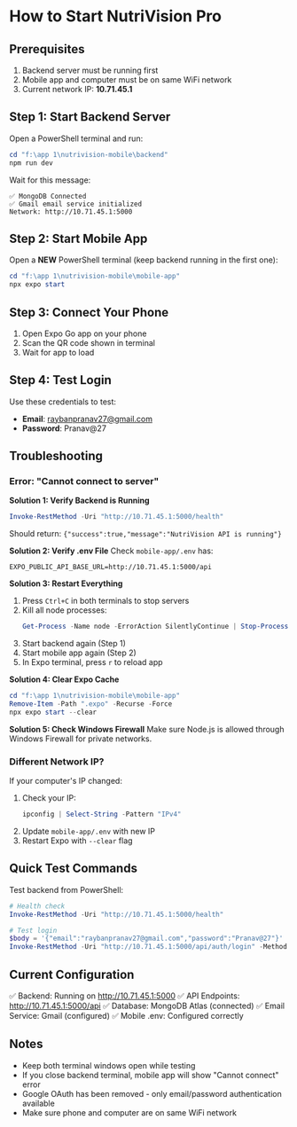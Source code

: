 # How to Start NutriVision Pro

## Prerequisites
1. Backend server must be running first
2. Mobile app and computer must be on same WiFi network
3. Current network IP: **10.71.45.1**

## Step 1: Start Backend Server

Open a PowerShell terminal and run:

```powershell
cd "f:\app 1\nutrivision-mobile\backend"
npm run dev
```

Wait for this message:
```
✅ MongoDB Connected
✅ Gmail email service initialized
Network: http://10.71.45.1:5000
```

## Step 2: Start Mobile App

Open a **NEW** PowerShell terminal (keep backend running in the first one):

```powershell
cd "f:\app 1\nutrivision-mobile\mobile-app"
npx expo start
```

## Step 3: Connect Your Phone

1. Open Expo Go app on your phone
2. Scan the QR code shown in terminal
3. Wait for app to load

## Step 4: Test Login

Use these credentials to test:
- **Email**: raybanpranav27@gmail.com
- **Password**: Pranav@27

## Troubleshooting

### Error: "Cannot connect to server"

**Solution 1: Verify Backend is Running**
```powershell
Invoke-RestMethod -Uri "http://10.71.45.1:5000/health"
```
Should return: `{"success":true,"message":"NutriVision API is running"}`

**Solution 2: Verify .env File**
Check `mobile-app/.env` has:
```
EXPO_PUBLIC_API_BASE_URL=http://10.71.45.1:5000/api
```

**Solution 3: Restart Everything**
1. Press `Ctrl+C` in both terminals to stop servers
2. Kill all node processes:
   ```powershell
   Get-Process -Name node -ErrorAction SilentlyContinue | Stop-Process -Force
   ```
3. Start backend again (Step 1)
4. Start mobile app again (Step 2)
5. In Expo terminal, press `r` to reload app

**Solution 4: Clear Expo Cache**
```powershell
cd "f:\app 1\nutrivision-mobile\mobile-app"
Remove-Item -Path ".expo" -Recurse -Force
npx expo start --clear
```

**Solution 5: Check Windows Firewall**
Make sure Node.js is allowed through Windows Firewall for private networks.

### Different Network IP?

If your computer's IP changed:
1. Check your IP:
   ```powershell
   ipconfig | Select-String -Pattern "IPv4"
   ```
2. Update `mobile-app/.env` with new IP
3. Restart Expo with `--clear` flag

## Quick Test Commands

Test backend from PowerShell:
```powershell
# Health check
Invoke-RestMethod -Uri "http://10.71.45.1:5000/health"

# Test login
$body = '{"email":"raybanpranav27@gmail.com","password":"Pranav@27"}'
Invoke-RestMethod -Uri "http://10.71.45.1:5000/api/auth/login" -Method POST -Body $body -ContentType "application/json"
```

## Current Configuration

✅ Backend: Running on http://10.71.45.1:5000
✅ API Endpoints: http://10.71.45.1:5000/api
✅ Database: MongoDB Atlas (connected)
✅ Email Service: Gmail (configured)
✅ Mobile .env: Configured correctly

## Notes

- Keep both terminal windows open while testing
- If you close backend terminal, mobile app will show "Cannot connect" error
- Google OAuth has been removed - only email/password authentication available
- Make sure phone and computer are on same WiFi network
